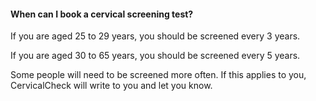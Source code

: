 ####  When can I book a cervical screening test?

If you are aged 25 to 29 years, you should be screened every 3 years.

If you are aged 30 to 65 years, you should be screened every 5 years.

Some people will need to be screened more often. If this applies to you,
CervicalCheck will write to you and let you know.
